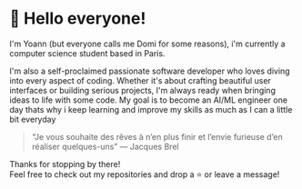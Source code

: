 # 👻 Hello everyone!

I'm Yoann (but everyone calls me Domi for some reasons), i'm currently a computer science student based in Paris.

I'm also a self-proclaimed passionate software developer who loves diving into every aspect of coding. Whether it's about crafting beautiful user interfaces or building serious projects, I'm always ready when bringing ideas to life with some code. My goal is to become an AI/ML engineer one day thats why i keep learning and improve my skills as much as I can a little bit everyday

> “Je vous souhaite des rêves à n’en plus finir et l’envie furieuse d’en réaliser quelques-uns” — Jacques Brel

Thanks for stopping by there!  
Feel free to check out my repositories and drop a ⭐ or leave a message!
